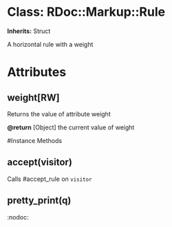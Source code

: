 # Class: RDoc::Markup::Rule
**Inherits:** Struct
    

A horizontal rule with a weight


# Attributes
## weight[RW] [](#attribute-i-weight)
Returns the value of attribute weight

**@return** [Object] the current value of weight


#Instance Methods
## accept(visitor) [](#method-i-accept)
Calls #accept_rule on `visitor`

## pretty_print(q) [](#method-i-pretty_print)
:nodoc:

